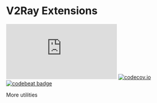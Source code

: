 # V2Ray Extensions

[![Build Status][1]][2] [![codecov.io][3]][4] [![codebeat badge][5]][6]

[1]: https://dev.azure.com/v2ray/core/_apis/build/status/v2ray.ext "Build Status badge"
[2]: https://dev.azure.com/v2ray/core/_build/latest?definitionId=2 "Build Status link"
[3]: https://codecov.io/github/v2ray/ext/coverage.svg?branch=master "Coverage badge"
[4]: https://codecov.io/github/v2ray/ext?branch=master "Codecov Status"
[5]: https://codebeat.co/badges/3a2163a8-cb1a-41ba-a860-bf60e2fa5050 "CodeBeat badge"
[6]: https://codebeat.co/projects/github-com-v2ray-ext-master "CodeBeat status"

More utilities
